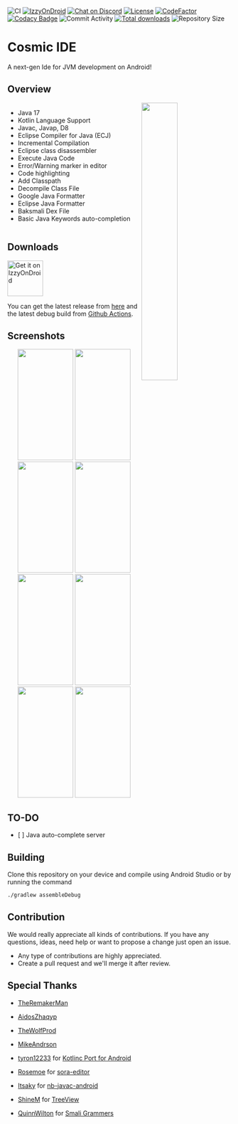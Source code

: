 ![CI](https://github.com/Cosmic-Ide/Cosmic-Ide/actions/workflows/android.yml/badge.svg)
[![IzzyOnDroid](https://img.shields.io/endpoint?url=https://apt.izzysoft.de/fdroid/api/v1/shield/org.cosmic.ide)](https://apt.izzysoft.de/fdroid/index/apk/org.cosmic.ide)
[![Chat on Discord](https://img.shields.io/discord/867985135931383809)](https://discord.gg/8Gu6YCq2eS)
[![License](https://img.shields.io/github/license/Cosmic-Ide/Cosmic-Ide)](https://github.com/Cosmic-Ide/Cosmic-Ide/blob/main/LICENSE)
[![CodeFactor](https://www.codefactor.io/repository/github/cosmic-ide/cosmic-ide/badge/main)](https://codefactor.io/repository/github/cosmic-ide/cosmic-ide/overview/main)
[![Codacy Badge](https://app.codacy.com/project/badge/Grade/2e411243d41f4fa8abdfd204e41ef773)](https://codacy.com/gh/Cosmic-Ide/Cosmic-Ide/dashboard)
![Commit Activity](https://img.shields.io/github/commit-activity/m/Cosmic-Ide/Cosmic-Ide)
[![Total downloads](https://img.shields.io/github/downloads/Cosmic-Ide/Cosmic-Ide/total)](https://github.com/Cosmic-Ide/Cosmic-Ide/releases)
![Repository Size](https://img.shields.io/github/repo-size/Cosmic-Ide/Cosmic-Ide)

# Cosmic IDE

A next-gen Ide for JVM development on Android!

## Overview

<img src="https://raw.githubusercontent.com/Cosmic-Ide/Cosmic-Ide/main/fastlane/metadata/android/en-US/images/icon.png" align="right" width="40%" height="40%">

<div style="display:flex;">

- Java 17
- Kotlin Language Support
- Javac, Javap, D8
- Eclipse Compiler for Java (ECJ)
- Incremental Compilation
- Eclipse class disassembler
- Execute Java Code
- Error/Warning marker in editor
- Code highlighting
- Add Classpath
- Decompile Class File
- Google Java Formatter
- Eclipse Java Formatter
- Baksmali Dex File
- Basic Java Keywords auto-completion

</div>
<p>

## Downloads

[<img alt="Get it on IzzyOnDroid" height="80" src="https://gitlab.com/IzzyOnDroid/repo/-/raw/master/assets/IzzyOnDroid.png">](https://apt.izzysoft.de/fdroid/index/apk/org.cosmic.ide)

You can get the latest release from [here](https://github.com/Cosmic-Ide/Cosmic-Ide/releases/v1.0.0)
and the latest debug build from [Github Actions](https://github.com/Cosmic-Ide/Cosmic-Ide/actions).

## Screenshots

<p align="center">

<img width="125" height="250" src="https://raw.githubusercontent.com/Cosmic-Ide/Cosmic-Ide/main/fastlane/metadata/android/en-US/images/phoneScreenshots/1.png">
<img width="125" height="250" src="https://raw.githubusercontent.com/Cosmic-Ide/Cosmic-Ide/main/fastlane/metadata/android/en-US/images/phoneScreenshots/2.png">
<img width="125" height="250" src="https://raw.githubusercontent.com/Cosmic-Ide/Cosmic-Ide/main/fastlane/metadata/android/en-US/images/phoneScreenshots/3.png">
<img width="125" height="250" src="https://raw.githubusercontent.com/Cosmic-Ide/Cosmic-Ide/main/fastlane/metadata/android/en-US/images/phoneScreenshots/4.png">
<img width="125" height="250" src="https://raw.githubusercontent.com/Cosmic-Ide/Cosmic-Ide/main/fastlane/metadata/android/en-US/images/phoneScreenshots/5.png">
<img width="125" height="250" src="https://raw.githubusercontent.com/Cosmic-Ide/Cosmic-Ide/main/fastlane/metadata/android/en-US/images/phoneScreenshots/6.png">
<img width="125" height="250" src="https://raw.githubusercontent.com/Cosmic-Ide/Cosmic-Ide/main/fastlane/metadata/android/en-US/images/phoneScreenshots/7.png">
<img width="125" height="250" src="https://raw.githubusercontent.com/Cosmic-Ide/Cosmic-Ide/main/fastlane/metadata/android/en-US/images/phoneScreenshots/8.png">

</p>

## TO-DO

- \[ \] Java auto-complete server

## Building

Clone this repository on your device and compile using Android Studio or by running the command

```sh
./gradlew assembleDebug
```

## Contribution

We would really appreciate all kinds of contributions.
If you have any questions, ideas, need help or want to propose a change just open an issue.

- Any type of contributions are highly appreciated.
- Create a pull request and we'll merge it after review.

## Special Thanks

- [TheRemakerMan](https://github.com/TheRemakerMan)

- [AidosZhaqyp](https://github.com/AidosZhaqyp)

- [TheWolfProd](https://github.com/TheWolfProd)

- [MikeAndrson](https://github.com/MikeAndrson)

- [tyron12233](https://github.com/tyron12233) for [Kotlinc Port for Android](https://github.com/tyron12233/CodeAssist/tree/main/build-tools/kotlinc)

- [Rosemoe](https://github.com/Rosemoe) for [sora-editor](https://github.com/Rosemoe/sora-editor)

- [Itsaky](https://github.com/Itsaky) for [nb-javac-android](https://github.com/Itsaky/nb-javac-android)

- [ShineM](https://github.com/ShineM) for [TreeView](https://github.com/ShineM/TreeView)

- [QuinnWilton](https://github.com/QuinnWilton) for [Smali Grammers](https://github.com/QuinnWilton/sublime-smali)
